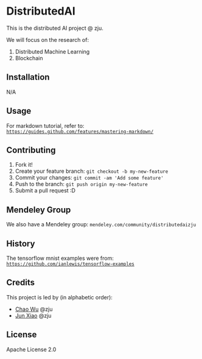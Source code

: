 # DistributedAI

This is the distributed AI project @ zju.

We will focus on the research of:
1. Distributed Machine Learning
2. Blockchain

## Installation

N/A
 
## Usage

For markdown tutorial, refer to: <code>https://guides.github.com/features/mastering-markdown/</code>

## Contributing

1. Fork it!
2. Create your feature branch: `git checkout -b my-new-feature`
3. Commit your changes: `git commit -am 'Add some feature'`
4. Push to the branch: `git push origin my-new-feature`
5. Submit a pull request :D

## Mendeley Group
We also have a Mendeley group: <code>mendeley.com/community/distributedaizju</code>

## History

The tensorflow mnist examples were from: <code>https://github.com/ianlewis/tensorflow-examples</code>

## Credits

This project is led by (in alphabetic order):

* [Chao Wu]() @zju
* [Jun Xiao]() @zju
     

## License
Apache License 2.0